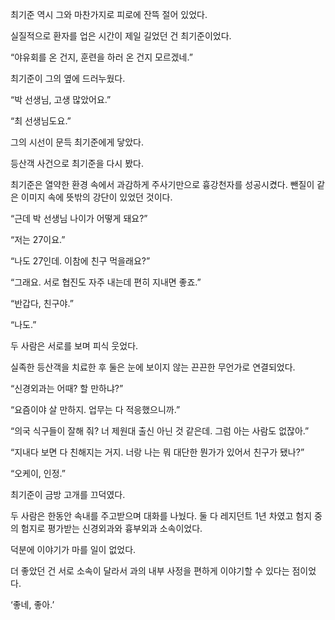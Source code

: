 최기준 역시 그와 마찬가지로 피로에 잔뜩 절어 있었다.

실질적으로 환자를 업은 시간이 제일 길었던 건 최기준이었다.

“야유회를 온 건지, 훈련을 하러 온 건지 모르겠네.”

최기준이 그의 옆에 드러누웠다.

“박 선생님, 고생 많았어요.”

“최 선생님도요.”

그의 시선이 문득 최기준에게 닿았다.

등산객 사건으로 최기준을 다시 봤다.

최기준은 열약한 환경 속에서 과감하게 주사기만으로 흉강천자를 성공시켰다. 뺀질이 같은 이미지 속에 뜻밖의 강단이 있었던 것이다.

“근데 박 선생님 나이가 어떻게 돼요?”

“저는 27이요.”

“나도 27인데. 이참에 친구 먹을래요?”

“그래요. 서로 협진도 자주 내는데 편히 지내면 좋죠.”

“반갑다, 친구야.”

“나도.”

두 사람은 서로를 보며 피식 웃었다.

실족한 등산객을 치료한 후 둘은 눈에 보이지 않는 끈끈한 무언가로 연결되었다.

“신경외과는 어때? 할 만하냐?”

“요즘이야 살 만하지. 업무는 다 적응했으니까.”

“의국 식구들이 잘해 줘? 너 제원대 출신 아닌 것 같은데. 그럼 아는 사람도 없잖아.”

“지내다 보면 다 친해지는 거지. 너랑 나는 뭐 대단한 뭔가가 있어서 친구가 됐나?”

“오케이, 인정.”

최기준이 금방 고개를 끄덕였다.

두 사람은 한동안 속내를 주고받으며 대화를 나눴다. 둘 다 레지던트 1년 차였고 험지 중의 험지로 평가받는 신경외과와 흉부외과 소속이었다.

덕분에 이야기가 마를 일이 없었다.

더 좋았던 건 서로 소속이 달라서 과의 내부 사정을 편하게 이야기할 수 있다는 점이었다.

‘좋네, 좋아.’